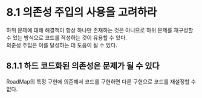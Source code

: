 # 8.1 의존성 주입의 사용을 고려하라

하위 문제에 대해 해결책이 항상 하나만 존재하는 것은 아니므로 하위 문제를 재구성할 수 있는 방식으로 코드를 작성하는 것이 유용할 수 있다.  
의준성 주입은 이를 달성하는 데 도움이 될 수 있다.  

## 8.1.1 하드 코드화된 의존성은 문제가 될 수 있다

RoadMap의 특정 구현에 의존해서 코드를 구현하면 다른 구현으로 코드를 재설정할 수 없다.  


